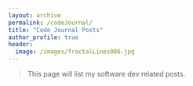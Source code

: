 ```yaml
---
layout: archive
permalink: /codeJournal/
title: "Code Journal Posts"
author_profile: true
header:
  image: /images/fractalLines006.jpg
---
```


>This page will list my software dev related posts.
